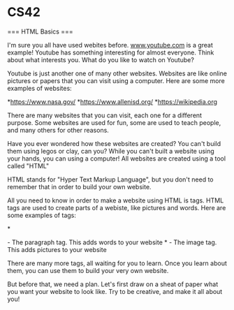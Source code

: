 # CS42

=== HTML Basics ===

I'm sure you all have used webites before. www.youtube.com is a great example!
Youtube has something interesting for almost everyone. Think about what interests you. What do you like to watch on Youtube?

Youtube is just another one of many other websites. Websites are like online pictures or papers that you can visit using a computer.
Here are some more examples of websites:

*<https://www.nasa.gov/>
*<https://www.allenisd.org/>
*<https://wikipedia.org>

There are many websites that you can visit, each one for a different purpose.
Some websites are used for fun, some are used to teach people, and many others for other reasons.

Have you ever wondered how these websites are created? You can't build them using legos or clay, can you?
While you can't built a website using your hands, you can using a computer! All websites are created using a tool called "HTML"

HTML stands for "Hyper Text Markup Language", but you don't need to remember that in order to build your own website.

All you need to know in order to make a website using HTML is tags. HTML tags are used to create parts of a webiste, like pictures and words.
Here are some examples of tags:

*<p></p> - The paragraph tag. This adds words to your website
*<img></img> - The image tag. This adds pictures to your website

There are many more tags, all waiting for you to learn. Once you learn about them, you can use them to build your very own website.

But before that, we need a plan. Let's first draw on a sheat of paper what you want your website to look like. Try to be creative, and make it all about you!
